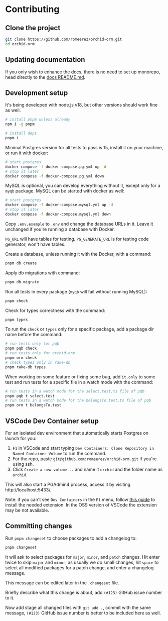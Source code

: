 # Contributing

## Clone the project

```sh
git clone https://github.com/romeerez/orchid-orm.git
cd orchid-orm
```

## Updating documentation

If you only wish to enhance the docs, there is no need to set up monorepo, head directly to the [docs README.md](./docs/README.md).

## Development setup

It's being developed with node.js v18, but other versions should work fine as well.

```sh
# install pnpm unless already
npm i -g pnpm

# install deps
pnpm i
```

Minimal Postgres version for all tests to pass is 15, install it on your machine, or run it with docker:

```sh
# start postgres
docker compose -f docker-compose.pg.yml up -d
# stop it later
docker compose -f docker-compose.pg.yml down
```

MySQL is optional, you can develop everything without it, except only for a `myqb` package. MySQL can be started with docker as well:

```sh
# start postgres
docker compose -f docker-compose.mysql.yml up -d
# stop it later
docker compose -f docker-compose.mysql.yml down
```

Copy `.env.example` to `.env` and change the database URLs in it. Leave it unchanged if you're running a database with Docker.

`PG_URL` will have tables for testing.
`PG_GENERATE_URL` is for testing code generator, won't have tables.

Create a database, unless running it with the Docker, with a command:

```sh
pnpm db create
```

Apply db migrations with command:

```sh
pnpm db migrate
```

Run all tests in every package (`myqb` will fail without running MySQL):

```sh
pnpm check
```

Check for types correctness with the command:

```sh
pnpm types
```

To run the `check` or `types` only for a specific package, add a package dir name before the command:

```sh
# run tests only for pqb
pnpm pqb check
# run tests only for orchid-orm
pnpm orm check
# check types only in rake-db
pnpm rake-db types
```

When working on some feature or fixing some bug, add `it.only` to some test and run tests for a specific file in a watch mode with the command:

```sh
# run tests in a watch mode for the select.test.ts file of pqb
pnpm pqb t select.test
# run tests in a watch mode for the belongsTo.test.ts file of pqb
pnpm orm t belongsTo.test
```

## VSCode Dev Container setup

For an isolated dev environment that automatically starts Postgres on launch for you:

1. `F1` in VSCode and start typing `Dev Containers: Clone Repository in Named Container Volume` to run the command.
2. For the repo, paste `git@github.com:romeerez/orchid-orm.git` if you're using ssh.
3. Click `Create a new volume...` and name it `orchid` and the folder name as `orchid`.

This will also start a PGAdmin4 process, access it by visiting http://localhost:5433/.

Note: if you can't see `Dev Containers` in the `F1` menu, follow [this guide](https://code.visualstudio.com/docs/devcontainers/tutorial) to install the needed extension.
In the OSS version of VSCode the extension may be not available.

## Committing changes

Run `pnpm changeset` to choose packages to add a changelog to:

```sh
pnpm changeset
```

It will ask to select packages for `major`, `minor`, and `patch` changes.
Hit enter twice to skip `major` and `minor`, as usually we do small changes, hit `space` to select all modified packages for a patch change,
and enter a changelog message.

This message can be edited later in the `.changeset` file.

Briefly describe what this change is about, add `(#123)` GitHub issue number to it.

Now add stage all changed files with `git add .`, commit with the same message, `(#123)` GitHub issue number is better to be included here as well.
